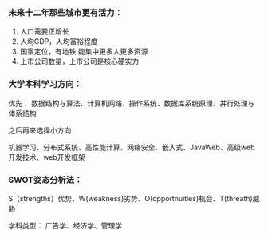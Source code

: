 ### 未来十二年那些城市更有活力：

1. 人口需要正增长
2. 人均GDP，人均富裕程度
3. 国家定位，有地铁
   能集中更多人更多资源
4. 上市公司数量，上市公司是核心硬实力







### 大学本科学习方向：



优先： 数据结构与算法、计算机网络、操作系统、数据库系统原理、并行处理与体系结构



之后再来选择小方向



机器学习、分布式系统、高性能计算、网络安全、嵌入式、JavaWeb、高级web开发技术、web开发框架





### SWOT姿态分析法：

S（strengths）优势、W(weakness)劣势、O(opportnuities)机会、T(threath)威胁

学科类型： 广告学、经济学、管理学